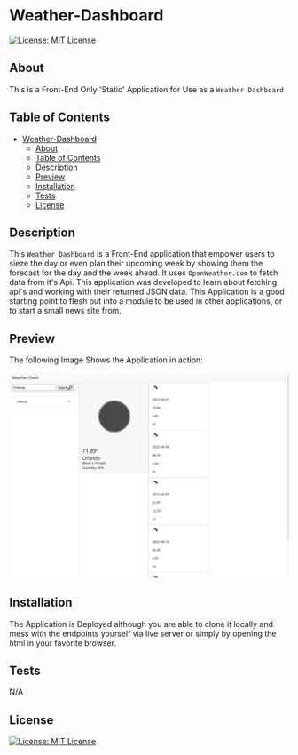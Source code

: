 # Weather-Dashboard
[![License: MIT License](https://img.shields.io/badge/License-MIT-blue.svg)](https://choosealicense.com/licenses/mit/)

## About

This is a Front-End Only 'Static' Application for Use as a `Weather Dashboard` 

## Table of Contents

- [Weather-Dashboard](#weather-dashboard)
  - [About](#about)
  - [Table of Contents](#table-of-contents)
  - [Description](#description)
  - [Preview](#preview)
  - [Installation](#installation)
  - [Tests](#tests)
  - [License](#license)

## Description

This `Weather Dashboard` is a Front-End application that empower users to sieze the day or even plan their upcoming week by showing them the forecast for the day and the week ahead. It uses `OpenWeather.com` to fetch data from it's Api. This application was developed to learn about fetching api's and working with their returned JSON data. This Application is a good starting point to flesh out into a module to be used in other applications, or to start a small news site from.

## Preview

The following Image Shows the Application in action:

![Weather Dashboard](assets/images/weather-dashboard.png)  
  
## Installation

The Application is Deployed although you are able to clone it locally and mess with the endpoints yourself via live server or simply by opening the html in your favorite browser.

## Tests

N/A
  
## License

[![License: MIT License](https://img.shields.io/badge/License-MIT-blue.svg)](https://choosealicense.com/licenses/mit/)
